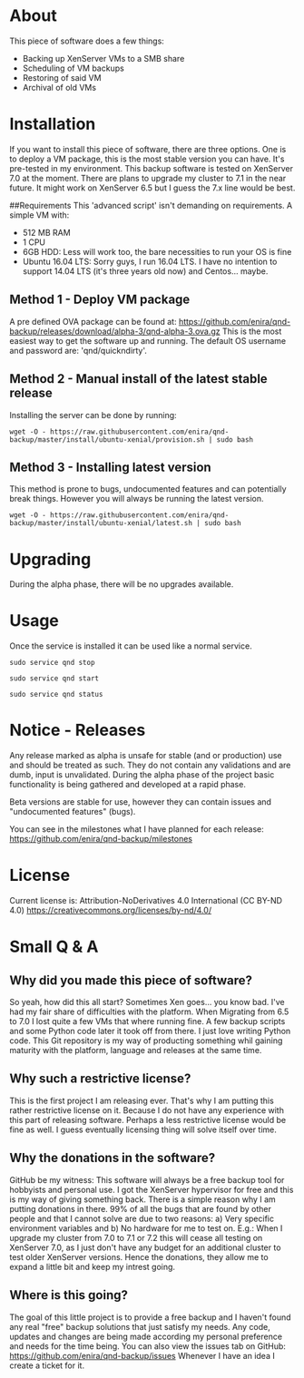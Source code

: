 # About
This piece of software does a few things:
- Backing up XenServer VMs to a SMB share
- Scheduling of VM backups
- Restoring of said VM
- Archival of old VMs

# Installation
If you want to install this piece of software, there are three options. One is to deploy a VM package, this is the most stable version you can have. It's pre-tested in my environment.
This backup software is tested on XenServer 7.0 at the moment. There are plans to upgrade my cluster to 7.1 in the near future. It might work on XenServer 6.5 but I guess the 7.x line would be best. 

##Requirements
This 'advanced script' isn't demanding on requirements. A simple VM with:
- 512 MB RAM
- 1 CPU
- 6GB HDD: Less will work too, the bare necessities to run your OS is fine
- Ubuntu 16.04 LTS: Sorry guys, I run 16.04 LTS. I have no intention to support 14.04 LTS (it's three years old now) and Centos... maybe. 

## Method 1 - Deploy VM package
A pre defined OVA package can be found at: https://github.com/enira/qnd-backup/releases/download/alpha-3/qnd-alpha-3.ova.gz
This is the most easiest way to get the software up and running. The default OS username and password are: 'qnd/quickndirty'.

## Method 2 - Manual install of the latest stable release
Installing the server can be done by running:
```
wget -O - https://raw.githubusercontent.com/enira/qnd-backup/master/install/ubuntu-xenial/provision.sh | sudo bash
```

## Method 3 - Installing latest version
This method is prone to bugs, undocumented features and can potentially break things. However you will always be running the latest version.
```
wget -O - https://raw.githubusercontent.com/enira/qnd-backup/master/install/ubuntu-xenial/latest.sh | sudo bash
```
# Upgrading
During the alpha phase, there will be no upgrades available. 


# Usage

Once the service is installed it can be used like a normal service.
```
sudo service qnd stop
```
```
sudo service qnd start
```
```
sudo service qnd status
```

# Notice - Releases
Any release marked as alpha is unsafe for stable (and or production) use and should be treated as such. They do not contain any validations and are dumb, input is unvalidated. 
During the alpha phase of the project basic functionality is being gathered and developed at a rapid phase. 

Beta versions are stable for use, however they can contain issues and "undocumented features" (bugs). 

You can see in the milestones what I have planned for each release: https://github.com/enira/qnd-backup/milestones

# License
Current license is: Attribution-NoDerivatives 4.0 International (CC BY-ND 4.0)
https://creativecommons.org/licenses/by-nd/4.0/

# Small Q & A
## Why did you made this piece of software?
So yeah, how did this all start? Sometimes Xen goes... you know bad. I've had my fair share of difficulties with the platform. When Migrating from 6.5 to 7.0 I lost quite a few VMs that where running fine.
A few backup scripts and some Python code later it took off from there. I just love writing Python code. This Git repository is my way of producting something whil gaining maturity with the platform, language and releases at the same time.

## Why such a restrictive license?
This is the first project I am releasing ever. That's why I am putting this rather restrictive license on it. Because I do not have any experience with this part of releasing software. Perhaps a less restrictive license would be fine as well.
I guess eventually licensing thing will solve itself over time.

## Why the donations in the software?
GitHub be my witness: This software will always be a free backup tool for hobbyists and personal use. I got the XenServer hypervisor for free and this is my way of giving something back. 
There is a simple reason why I am putting donations in there. 99% of all the bugs that are found by other people and that I cannot solve are due to two reasons: a) Very specific environment variables and b) No hardware for me to test on.
E.g.: When I upgrade my cluster from 7.0 to 7.1 or 7.2 this will cease all testing on XenServer 7.0, as I just don't have any budget for an additional cluster to test older XenServer versions. 
Hence the donations, they allow me to expand a little bit and keep my intrest going. 

## Where is this going? 
The goal of this little project is to provide a free backup and I haven't found any real "free" backup solutions that just satisfy my needs. Any code, updates and changes are being made according my personal preference and needs for the time being.
You can also view the issues tab on GitHub: https://github.com/enira/qnd-backup/issues Whenever I have an idea I create a ticket for it.



